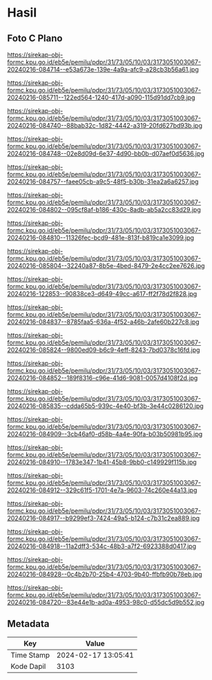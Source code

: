 # Hasil

## Foto C Plano

https://sirekap-obj-formc.kpu.go.id/eb5e/pemilu/pdpr/31/73/05/10/03/3173051003067-20240216-084714--e53a673e-139e-4a9a-afc9-a28cb3b56a61.jpg

https://sirekap-obj-formc.kpu.go.id/eb5e/pemilu/pdpr/31/73/05/10/03/3173051003067-20240216-085711--122ed564-1240-417d-a090-115d91dd7cb9.jpg

https://sirekap-obj-formc.kpu.go.id/eb5e/pemilu/pdpr/31/73/05/10/03/3173051003067-20240216-084740--88bab32c-1d82-4442-a319-20fd627bd93b.jpg

https://sirekap-obj-formc.kpu.go.id/eb5e/pemilu/pdpr/31/73/05/10/03/3173051003067-20240216-084748--02e8d09d-6e37-4d90-bb0b-d07aef0d5636.jpg

https://sirekap-obj-formc.kpu.go.id/eb5e/pemilu/pdpr/31/73/05/10/03/3173051003067-20240216-084757--faee05cb-a9c5-48f5-b30b-31ea2a6a6257.jpg

https://sirekap-obj-formc.kpu.go.id/eb5e/pemilu/pdpr/31/73/05/10/03/3173051003067-20240216-084802--095cf8af-b186-430c-8adb-ab5a2cc83d29.jpg

https://sirekap-obj-formc.kpu.go.id/eb5e/pemilu/pdpr/31/73/05/10/03/3173051003067-20240216-084810--11326fec-bcd9-481e-813f-b819ca1e3099.jpg

https://sirekap-obj-formc.kpu.go.id/eb5e/pemilu/pdpr/31/73/05/10/03/3173051003067-20240216-085804--32240a87-8b5e-4bed-8479-2e4cc2ee7626.jpg

https://sirekap-obj-formc.kpu.go.id/eb5e/pemilu/pdpr/31/73/05/10/03/3173051003067-20240216-122853--90838ce3-d649-49cc-a617-ff2f78d2f828.jpg

https://sirekap-obj-formc.kpu.go.id/eb5e/pemilu/pdpr/31/73/05/10/03/3173051003067-20240216-084837--8785faa5-636a-4f52-a46b-2afe60b227c8.jpg

https://sirekap-obj-formc.kpu.go.id/eb5e/pemilu/pdpr/31/73/05/10/03/3173051003067-20240216-085824--9800ed09-b6c9-4eff-8243-7bd0378c16fd.jpg

https://sirekap-obj-formc.kpu.go.id/eb5e/pemilu/pdpr/31/73/05/10/03/3173051003067-20240216-084852--189f8316-c96e-41d6-9081-0057d4108f2d.jpg

https://sirekap-obj-formc.kpu.go.id/eb5e/pemilu/pdpr/31/73/05/10/03/3173051003067-20240216-085835--cdda65b5-939c-4e40-bf3b-3e44c0286120.jpg

https://sirekap-obj-formc.kpu.go.id/eb5e/pemilu/pdpr/31/73/05/10/03/3173051003067-20240216-084909--3cb46af0-d58b-4a4e-90fa-b03b50981b95.jpg

https://sirekap-obj-formc.kpu.go.id/eb5e/pemilu/pdpr/31/73/05/10/03/3173051003067-20240216-084910--1783e347-1b41-45b8-9bb0-c149929f115b.jpg

https://sirekap-obj-formc.kpu.go.id/eb5e/pemilu/pdpr/31/73/05/10/03/3173051003067-20240216-084912--329c61f5-1701-4e7a-9603-74c260e44a13.jpg

https://sirekap-obj-formc.kpu.go.id/eb5e/pemilu/pdpr/31/73/05/10/03/3173051003067-20240216-084917--b9299ef3-7424-49a5-b124-c7b31c2ea889.jpg

https://sirekap-obj-formc.kpu.go.id/eb5e/pemilu/pdpr/31/73/05/10/03/3173051003067-20240216-084918--11a2dff3-534c-48b3-a7f2-6923388d0417.jpg

https://sirekap-obj-formc.kpu.go.id/eb5e/pemilu/pdpr/31/73/05/10/03/3173051003067-20240216-084928--0c4b2b70-25b4-4703-9b40-ffbfb90b78eb.jpg

https://sirekap-obj-formc.kpu.go.id/eb5e/pemilu/pdpr/31/73/05/10/03/3173051003067-20240216-084720--83e44e1b-ad0a-4953-98c0-d55dc5d9b552.jpg


## Metadata

| Key        | Value               |
| ---------- | ------------------- |
| Time Stamp | 2024-02-17 13:05:41 |
| Kode Dapil | 3103                |



